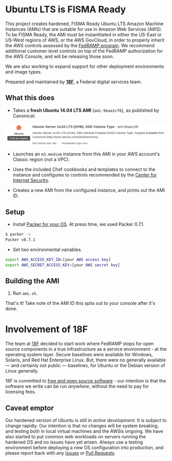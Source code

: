 # Ubuntu LTS is FISMA Ready

This project creates hardened, FISMA Ready Ubuntu LTS Amazon Machine Instances (AMIs) that are suitable for use in Amazon Web Services (AWS). To be FISMA Ready, the AMI must be instantitated in either the US-East or US-West regions of AWS, or the AWS GovCloud, in order to properly inherit the AWS controls assessed by the [FedRAMP program](http://cloud.cio.gov/fedramp). We recommend additional customer level controls on top of the FedRAMP authorization for the AWS Console, and will be releasing those soon.

We are also working to expand support for other deployment environments and image types.

Prepared and maintained by **[18F](https://18f.gsa.gov)**, a Federal digital services team.

## What this does

* Takes a **fresh Ubuntu 14.04 LTS AMI** (`ami-9eaa1cf6`), as published by Canonical:

![1404-lts](docs/ubuntu-1404.png)

* Launches an `m3.medium` instance from this AMI in your AWS account's Classic region (not a VPC).

* Uses the included Chef cookbooks and templates to connect to the instance and configures to controls recommended by the [Center for Internet Security](http://www.cisecurity.org/).

* Creates a new AMI from the configured instance, and prints out the AMI ID.

## Setup

* Install [Packer for your OS](http://www.packer.io/downloads.html). At press time, we used Packer 0.7.1.

```bash
$ packer -v
Packer v0.7.1
```

* Set two environmental variables.

```bash
export AWS_ACCESS_KEY_ID=[your AWS access key]
export AWS_SECRET_ACCESS_KEY=[your AWS secret key]
```

## Building the AMI

1. Run `ami.sh`.

That's it! Take note of the AMI ID this spits out to your console after it's done.

# Involvement of 18F

The team at [18F](https://18f.gsa.gov) decided to start work where FedRAMP stops for open source components in a true infrastructure as a service environment - at the operating system layer. Secure baselines were available for Windows, Solaris, and Red Hat Enterprise Linux. But, there were no generally available &mdash; and certainly not public &mdash; baselines, for Ubuntu or the Debian version of Linux generally.

18F is committed to [free and open source software](https://github.com/18F/open-source-policy/blob/master/policy.md) - our intention is that the software we write can be run _anywhere_, without the need to pay for licensing fees.

## Caveat emptor

Our hardened version of Ubuntu is still in *_active development_*. It is subject to change rapidly. Our intention is that no changes will be system breaking, and testing both in local virtual machines and the AWSis ongoing. We have also started to put common web workloads on servers running the hardened OS and no issues have yet arisen. Always use a testing environment before deploying a new OS configuration into production, and please report back with any [Issues](https://github.com/fisma-ready/ubuntu-lts/issues) or [Pull Requests](https://github.com/fisma-ready/ubuntu-lts/pulls).
